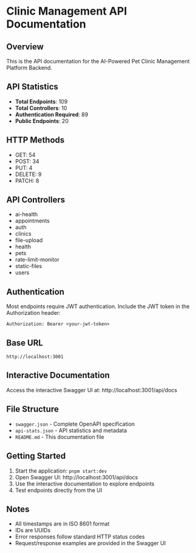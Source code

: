 # Clinic Management API Documentation

## Overview
This is the API documentation for the AI-Powered Pet Clinic Management Platform Backend.

## API Statistics
- **Total Endpoints**: 109
- **Total Controllers**: 10
- **Authentication Required**: 89
- **Public Endpoints**: 20

## HTTP Methods
- GET: 54
- POST: 34
- PUT: 4
- DELETE: 9
- PATCH: 8

## API Controllers
- ai-health
- appointments
- auth
- clinics
- file-upload
- health
- pets
- rate-limit-monitor
- static-files
- users

## Authentication
Most endpoints require JWT authentication. Include the JWT token in the Authorization header:
```
Authorization: Bearer <your-jwt-token>
```

## Base URL
```
http://localhost:3001
```

## Interactive Documentation
Access the interactive Swagger UI at: http://localhost:3001/api/docs

## File Structure
- `swagger.json` - Complete OpenAPI specification
- `api-stats.json` - API statistics and metadata
- `README.md` - This documentation file

## Getting Started
1. Start the application: `pnpm start:dev`
2. Open Swagger UI: http://localhost:3001/api/docs
3. Use the interactive documentation to explore endpoints
4. Test endpoints directly from the UI

## Notes
- All timestamps are in ISO 8601 format
- IDs are UUIDs
- Error responses follow standard HTTP status codes
- Request/response examples are provided in the Swagger UI
